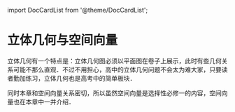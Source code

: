 import DocCardList from '@theme/DocCardList';

# 立体几何与空间向量

立体几何有一个特点是：立体几何图必须以平面图在卷子上展示，此时有些几何关系可能不那么直观．不过不用担心，高中的立体几何问题不会太为难大家，只要读者勤加练习，立体几何也是高考中的简单板块．

同时本章和空间向量关系密切，所以虽然空间向量是选择性必修一的内容，空间向量也在本章中一并介绍．

<DocCardList />

